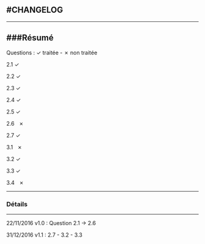 #CHANGELOG
------------------------------
------------------------------
###Résumé
------------------------------
Questions : ✓ traitée - ✗ non traitée

2.1 ✓

2.2 ✓

2.3 ✓

2.4 ✓

2.5 ✓

2.6   ✗

2.7 ✓

3.1   ✗

3.2 ✓

3.3 ✓

3.4   ✗

------------------------------
### Détails
------------------------------

22/11/2016 v1.0 : Question 2.1 -> 2.6

31/12/2016 v1.1 : 2.7 - 3.2 - 3.3


